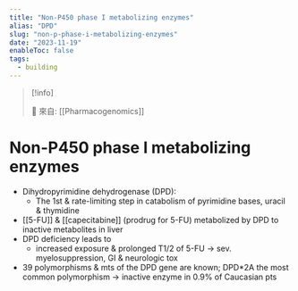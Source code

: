 ```yaml
---
title: "Non-P450 phase I metabolizing enzymes"
alias: "DPD"
slug: "non-p-phase-i-metabolizing-enzymes"
date: "2023-11-19"
enableToc: false
tags:
  - building
---
```


> [!info]
>
> 🌱 來自: [[Pharmacogenomics]]

# Non-P450 phase I metabolizing enzymes

- Dihydropyrimidine dehydrogenase (DPD):
  - The 1st & rate-limiting step in catabolism of pyrimidine bases, uracil & thymidine
- [[5-FU]] & [[capecitabine]] (prodrug for 5-FU) metabolized by DPD to inactive metabolites in liver
- DPD deficiency leads to
  - increased exposure & prolonged T1/2 of 5-FU → sev. myelosuppression, GI & neurologic tox
- 39 polymorphisms & mts of the DPD gene are known; DPD\*2A the most common polymorphism → inactive enzyme in 0.9% of Caucasian pts
